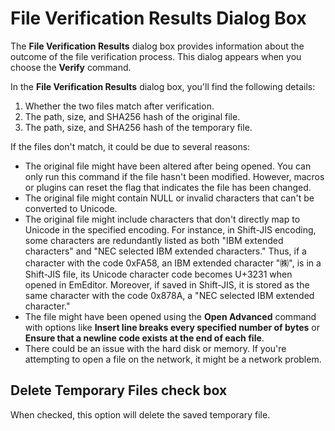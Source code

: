 # File Verification Results Dialog Box

The **File Verification Results** dialog box provides information about the outcome of the file verification process. This dialog appears when you choose the **Verify** command.

In the **File Verification Results** dialog box, you'll find the following details:

1. Whether the two files match after verification.
2. The path, size, and SHA256 hash of the original file.
3. The path, size, and SHA256 hash of the temporary file.

If the files don't match, it could be due to several reasons:

- The original file might have been altered after being opened. You can only run this command if the file hasn't been modified. However, macros or plugins can reset the flag that indicates the file has been changed.
- The original file might contain NULL or invalid characters that can't be converted to Unicode.
- The original file might include characters that don't directly map to Unicode in the specified encoding. For instance, in Shift-JIS encoding, some characters are redundantly listed as both "IBM extended characters" and "NEC selected IBM extended characters." Thus, if a character with the code 0xFA58, an IBM extended character "㈱", is in a Shift-JIS file, its Unicode character code becomes U+3231 when opened in EmEditor. Moreover, if saved in Shift-JIS, it is stored as the same character with the code 0x878A, a "NEC selected IBM extended character."
- The file might have been opened using the **Open Advanced** command with options like **Insert line breaks every specified number of bytes** or **Ensure that a newline code exists at the end of each file**.
- There could be an issue with the hard disk or memory. If you're attempting to open a file on the network, it might be a network problem.

## Delete Temporary Files check box

When checked, this option will delete the saved temporary file.
